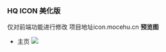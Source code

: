 ### HQ ICON 美化版
仅对前端功能进行修改
项目地址icon.mocehu.cn
**预览图**
+ 主页
![](https://github.com/mocehu/HQ-ICON/blob/master/demo/hqicon%E7%BE%8E%E5%8C%96%E6%95%88%E6%9E%9C%E5%9B%BE.png)

